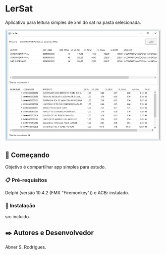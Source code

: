 # LerSat

  Aplicativo para leitura simples de xml do sat na pasta selecionada.
  
  
  <img src="/img/demo.png" alt="My cool logo"/>


## 🚀 Começando

  Objetivo é compartilhar app simples para estudo.

### 📋 Pré-requisitos

  Delphi (versão 10.4.2 (FMX "Firemonkey")) e ACBr instalado. 


### 🔧 Instalação

  src incluido.

## ✒️ Autores e Desenvolvedor

  Abner S. Rodrigues.
